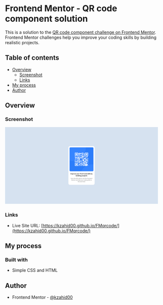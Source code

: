 # Frontend Mentor - QR code component solution

This is a solution to the [QR code component challenge on Frontend Mentor](https://www.frontendmentor.io/challenges/qr-code-component-iux_sIO_H). Frontend Mentor challenges help you improve your coding skills by building realistic projects. 

## Table of contents

- [Overview](#overview)
  - [Screenshot](#screenshot)
  - [Links](#links)
- [My process](#my-process)
- [Author](#author)

## Overview

### Screenshot

![](./images/screenshot.png)

### Links

- Live Site URL: [https://kzahid00.github.io/FMqrcode/](https://kzahid00.github.io/FMqrcode/)

## My process

### Built with

- Simple CSS and HTML

## Author

- Frontend Mentor - [@kzahid00](https://www.frontendmentor.io/profile/@kzahid00)
